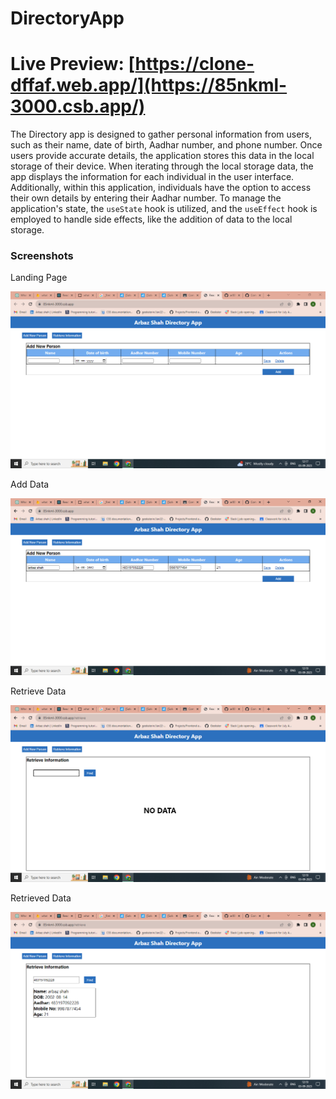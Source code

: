 # DirectoryApp
# Live Preview: [https://clone-dffaf.web.app/](https://85nkml-3000.csb.app/)
The Directory app is designed to gather personal information from users, such as their name, date of birth, Aadhar number, and phone number. Once users provide accurate details, the application stores this data in the local storage of their device. When iterating through the local storage data, the app displays the information for each individual in the user interface. Additionally, within this application, individuals have the option to access their own details by entering their Aadhar number. To manage the application's state, the `useState` hook is utilized, and the `useEffect` hook is employed to handle side effects, like the addition of data to the local storage.


### Screenshots

Landing Page

![Landing Page](https://github.com/ar0097/DirectoryApp/blob/main/src/homepage.png?raw=true)


Add Data

![Add Data](https://github.com/ar0097/DirectoryApp/blob/main/src/adddata.png?raw=true)

Retrieve Data

![Ret Page](https://github.com/ar0097/DirectoryApp/blob/main/src/retpage.png?raw=true)

Retrieved Data

![Retrieved Data](https://github.com/ar0097/DirectoryApp/blob/main/src/retdata.png?raw=true)
